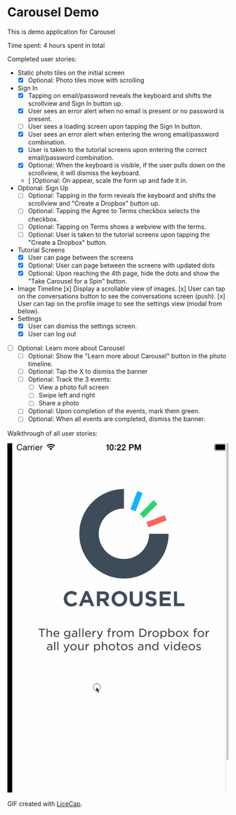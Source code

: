 # Carousel Demo

This is demo application for Carousel

Time spent: 4 hours spent in total

Completed user stories:

* Static photo tiles on the initial screen
  * [x] Optional: Photo tiles move with scrolling
* Sign In
  * [x] Tapping on email/password reveals the keyboard and shifts the scrollview and Sign In button up.
  * [x] User sees an error alert when no email is present or no password is present.
  * [ ] User sees a loading screen upon tapping the Sign In button.
  * [x] User sees an error alert when entering the wrong email/password combination.
  * [x] User is taken to the tutorial screens upon entering the correct email/password combination.
  * [x] Optional: When the keyboard is visible, if the user pulls down on the scrollview, it will dismiss the keyboard.
  * [ ]Optional: On appear, scale the form up and fade it in.
* Optional: Sign Up
  * [ ] Optional: Tapping in the form reveals the keyboard and shifts the scrollview and "Create a Dropbox" button up.
  * [ ] Optional: Tapping the Agree to Terms checkbox selects the checkbox.
  * [ ] Optional: Tapping on Terms shows a webview with the terms.
  * [ ] Optional: User is taken to the tutorial screens upon tapping the "Create a Dropbox" button.
* Tutorial Screens
  * [x] User can page between the screens
  * [x] Optional: User can page between the screens with updated dots
  * [x] Optional: Upon reaching the 4th page, hide the dots and show the "Take Carousel for a Spin" button.
* Image Timeline
  [x] Display a scrollable view of images.
  [x] User can tap on the conversations button to see the conversations screen (push).
  [x] User can tap on the profile image to see the settings view (modal from below).
* Settings
  * [x] User can dismiss the settings screen.
  * [x] User can log out
* [ ] Optional: Learn more about Carousel
  * [ ] Optional: Show the "Learn more about Carousel" button in the photo timeline.
  * [ ] Optional: Tap the X to dismiss the banner
  * [ ] Optional: Track the 3 events:
    * [ ] View a photo full screen
    * [ ] Swipe left and right
    * [ ] Share a photo
  * [ ] Optional: Upon completion of the events, mark them green.
  * [ ] Optional: When all events are completed, dismiss the banner.

Walkthrough of all user stories:

![Video Walkthrough](carousel.gif)

GIF created with [LiceCap](http://www.cockos.com/licecap/).
